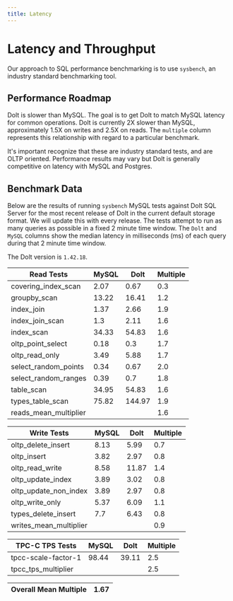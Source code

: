```yaml
---
title: Latency
---
```


# Latency and Throughput

Our approach to SQL performance benchmarking is to use `sysbench`, an
industry standard benchmarking tool.

## Performance Roadmap

Dolt is slower than MySQL. The goal is to get Dolt to match 
MySQL latency for common operations. Dolt is currently 2X slower 
than MySQL, approximately 1.5X on writes and 2.5X on reads. The 
`multiple` column represents this relationship with regard to a 
particular benchmark.

It's important recognize that these are industry standard tests, and
are OLTP oriented. Performance results may vary but Dolt is 
generally competitive on latency with MySQL and Postgres.

## Benchmark Data

Below are the results of running `sysbench` MySQL tests against Dolt
SQL Server for the most recent release of Dolt in the current default 
storage format. We will update this with every release. The tests 
attempt to run as many queries as possible in a fixed 2 minute time 
window. The `Dolt` and `MySQL` columns show the median latency in 
milliseconds (ms) of each query during that 2 minute time window.

The Dolt version is `1.42.18`.

<!-- START___DOLT___LATENCY_RESULTS_TABLE -->
|       Read Tests        | MySQL |  Dolt  | Multiple |
|-------------------------|-------|--------|----------|
| covering\_index\_scan   |  2.07 |   0.67 |      0.3 |
| groupby\_scan           | 13.22 |  16.41 |      1.2 |
| index\_join             |  1.37 |   2.66 |      1.9 |
| index\_join\_scan       |   1.3 |   2.11 |      1.6 |
| index\_scan             | 34.33 |  54.83 |      1.6 |
| oltp\_point\_select     |  0.18 |    0.3 |      1.7 |
| oltp\_read\_only        |  3.49 |   5.88 |      1.7 |
| select\_random\_points  |  0.34 |   0.67 |      2.0 |
| select\_random\_ranges  |  0.39 |    0.7 |      1.8 |
| table\_scan             | 34.95 |  54.83 |      1.6 |
| types\_table\_scan      | 75.82 | 144.97 |      1.9 |
| reads\_mean\_multiplier |       |        |      1.6 |

|       Write Tests        | MySQL | Dolt  | Multiple |
|--------------------------|-------|-------|----------|
| oltp\_delete\_insert     |  8.13 |  5.99 |      0.7 |
| oltp\_insert             |  3.82 |  2.97 |      0.8 |
| oltp\_read\_write        |  8.58 | 11.87 |      1.4 |
| oltp\_update\_index      |  3.89 |  3.02 |      0.8 |
| oltp\_update\_non\_index |  3.89 |  2.97 |      0.8 |
| oltp\_write\_only        |  5.37 |  6.09 |      1.1 |
| types\_delete\_insert    |   7.7 |  6.43 |      0.8 |
| writes\_mean\_multiplier |       |       |      0.9 |

|    TPC-C TPS Tests    | MySQL | Dolt  | Multiple |
|-----------------------|-------|-------|----------|
| tpcc-scale-factor-1   | 98.44 | 39.11 |      2.5 |
| tpcc\_tps\_multiplier |       |       |      2.5 |

| Overall Mean Multiple | 1.67 |
|-----------------------|------|
<!-- END___DOLT___LATENCY_RESULTS_TABLE -->
<br/>